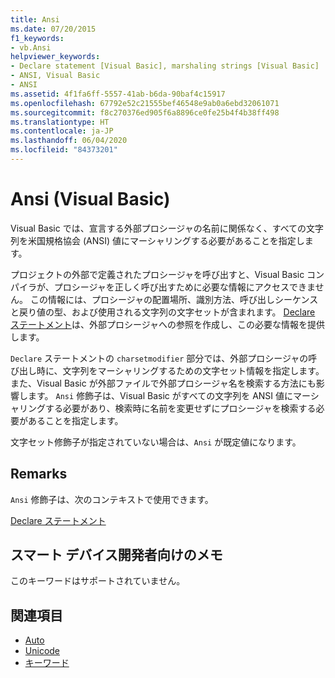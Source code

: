 ```yaml
---
title: Ansi
ms.date: 07/20/2015
f1_keywords:
- vb.Ansi
helpviewer_keywords:
- Declare statement [Visual Basic], marshaling strings [Visual Basic]
- ANSI, Visual Basic
- ANSI
ms.assetid: 4f1fa6ff-5557-41ab-b6da-90baf4c15917
ms.openlocfilehash: 67792e52c21555bef46548e9ab0a6ebd32061071
ms.sourcegitcommit: f8c270376ed905f6a8896ce0fe25b4f4b38ff498
ms.translationtype: HT
ms.contentlocale: ja-JP
ms.lasthandoff: 06/04/2020
ms.locfileid: "84373201"
---
```

# <a name="ansi-visual-basic"></a>Ansi (Visual Basic)
Visual Basic では、宣言する外部プロシージャの名前に関係なく、すべての文字列を米国規格協会 (ANSI) 値にマーシャリングする必要があることを指定します。  
  
 プロジェクトの外部で定義されたプロシージャを呼び出すと、Visual Basic コンパイラが、プロシージャを正しく呼び出すために必要な情報にアクセスできません。 この情報には、プロシージャの配置場所、識別方法、呼び出しシーケンスと戻り値の型、および使用される文字列の文字セットが含まれます。 [Declare ステートメント](../statements/declare-statement.md)は、外部プロシージャへの参照を作成し、この必要な情報を提供します。  
  
 `Declare` ステートメントの `charsetmodifier` 部分では、外部プロシージャの呼び出し時に、文字列をマーシャリングするための文字セット情報を指定します。 また、Visual Basic が外部ファイルで外部プロシージャ名を検索する方法にも影響します。 `Ansi` 修飾子は、Visual Basic がすべての文字列を ANSI 値にマーシャリングする必要があり、検索時に名前を変更せずにプロシージャを検索する必要があることを指定します。  
  
 文字セット修飾子が指定されていない場合は、`Ansi` が既定値になります。  
  
## <a name="remarks"></a>Remarks  
 `Ansi` 修飾子は、次のコンテキストで使用できます。  
  
 [Declare ステートメント](../statements/declare-statement.md)  
  
## <a name="smart-device-developer-notes"></a>スマート デバイス開発者向けのメモ  
 このキーワードはサポートされていません。  
  
## <a name="see-also"></a>関連項目

- [Auto](auto.md)
- [Unicode](unicode.md)
- [キーワード](../keywords/index.md)
